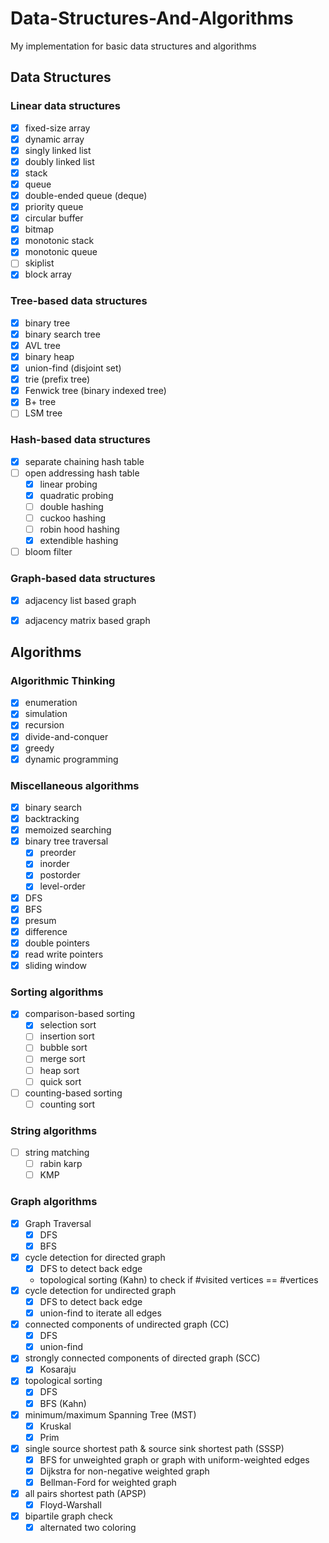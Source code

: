 # Data-Structures-And-Algorithms
My implementation for basic data structures and algorithms

## Data Structures

### Linear data structures
- [x] fixed-size array
- [x] dynamic array
- [x] singly linked list
- [x] doubly linked list
- [x] stack 
- [x] queue
- [x] double-ended queue (deque)
- [x] priority queue
- [x] circular buffer
- [x] bitmap
- [x] monotonic stack
- [x] monotonic queue
- [ ] skiplist
- [x] block array

### Tree-based data structures
- [x] binary tree
- [x] binary search tree
- [x] AVL tree
- [x] binary heap
- [x] union-find (disjoint set)
- [x] trie (prefix tree)
- [x] Fenwick tree (binary indexed tree)
- [x] B+ tree
- [ ] LSM tree 

### Hash-based data structures
- [x] separate chaining hash table
- [ ] open addressing hash table
  - [x] linear probing
  - [x] quadratic probing
  - [ ] double hashing
  - [ ] cuckoo hashing
  - [ ] robin hood hashing
  - [x] extendible hashing
- [ ] bloom filter

### Graph-based data structures
- [x] adjacency list based graph
- [x] adjacency matrix based graph


## Algorithms

### Algorithmic Thinking
- [x] enumeration
- [x] simulation
- [x] recursion
- [x] divide-and-conquer
- [x] greedy
- [x] dynamic programming

### Miscellaneous algorithms
- [x] binary search 
- [x] backtracking
- [x] memoized searching
- [x] binary tree traversal
  - [x] preorder
  - [x] inorder
  - [x] postorder
  - [x] level-order  
- [x] DFS
- [x] BFS  
- [x] presum
- [x] difference
- [x] double pointers
- [x] read write pointers
- [x] sliding window     

### Sorting algorithms
- [x] comparison-based sorting
  - [x] selection sort
  - [ ] insertion sort
  - [ ] bubble sort
  - [ ] merge sort
  - [ ] heap sort
  - [ ] quick sort
- [ ] counting-based sorting
  - [ ] counting sort

### String algorithms
- [ ] string matching
  - [ ] rabin karp
  - [ ] KMP

### Graph algorithms
- [x] Graph Traversal
  - [x] DFS
  - [x] BFS
- [x] cycle detection for directed graph
  - [x] DFS to detect back edge
  - topological sorting (Kahn) to check if #visited vertices == #vertices
- [x] cycle detection for undirected graph
  - [x] DFS to detect back edge
  - [x] union-find to iterate all edges
- [x] connected components of undirected graph (CC)
  - [x] DFS
  - [x] union-find
- [x] strongly connected components of directed graph (SCC)
  - [x] Kosaraju
- [x] topological sorting 
  - [x] DFS 
  - [x] BFS (Kahn)
- [x] minimum/maximum Spanning Tree (MST)
  - [x] Kruskal
  - [x] Prim
- [x] single source shortest path & source sink shortest path (SSSP)
  - [x] BFS for unweighted graph or graph with uniform-weighted edges
  - [x] Dijkstra for non-negative weighted graph
  - [x] Bellman-Ford for weighted graph
- [x] all pairs shortest path (APSP)
  - [x] Floyd-Warshall
- [x] bipartile graph check
  - [x] alternated two coloring
